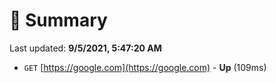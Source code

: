 # 📖 Summary
Last updated: **9/5/2021, 5:47:20 AM**

- `GET` [https://google.com](https://google.com) - **Up** (109ms)
